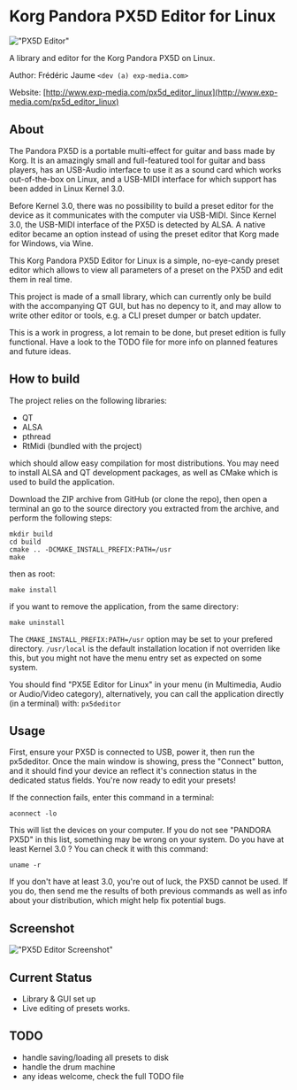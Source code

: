 Korg Pandora PX5D Editor for Linux
================================== 

!["PX5D Editor"](http://www.exp-media.com/sites/default/files/pandora/Pandora_PX5D_on_Linux.jpg "PX5D Editor")

A library and editor for the Korg Pandora PX5D on Linux.

Author:  Frédéric Jaume `<dev (a) exp-media.com>`

Website: [http://www.exp-media.com/px5d_editor_linux](http://www.exp-media.com/px5d_editor_linux)  

About
-----

The Pandora PX5D is a portable multi-effect for guitar and bass made by Korg. It
is an amazingly small and full-featured tool for guitar and bass players, has an
USB-Audio interface to use it as a sound card which works out-of-the-box on 
Linux, and a USB-MIDI interface for which support has been added in Linux 
Kernel 3.0.

Before Kernel 3.0, there was no possibility to build a preset editor for the 
device as it communicates with the computer via USB-MIDI. Since Kernel 3.0, the
USB-MIDI interface of the PX5D is detected by ALSA. A native editor became an
option instead of using the preset editor that Korg made for Windows, via Wine.

This Korg Pandora PX5D Editor for Linux is a simple, no-eye-candy preset editor
which allows to view all parameters of a preset on the PX5D and edit them in
real time.

This project is made of a small library, which can currently only be build 
with the accompanying QT GUI, but has no depency to it, and may allow to write
other editor or tools, e.g. a CLI preset dumper or batch updater.

This is a work in progress, a lot remain to be done, but preset edition is
fully functional. Have a look to the TODO file for more info on planned 
features and future ideas.

How to build
------------

The project relies on the following libraries:
- QT
- ALSA
- pthread
- RtMidi (bundled with the project)

which should allow easy compilation for most distributions. You may need to install ALSA and QT development
packages, as well as CMake which is used to build the application.

Download the ZIP archive from GitHub (or clone the repo), then open a terminal an go to the source 
directory you extracted from the archive, and perform the following steps:

    mkdir build
    cd build
    cmake .. -DCMAKE_INSTALL_PREFIX:PATH=/usr
    make

then as root:

    make install

if you want to remove the application, from the same directory:

    make uninstall

The `CMAKE_INSTALL_PREFIX:PATH=/usr` option may be set to your prefered directory.
`/usr/local` is the default installation location if not overriden like this, but you might
not have the menu entry set as expected on some system.

You should find "PX5E Editor for Linux" in your menu (in Multimedia, Audio or Audio/Video category),
alternatively, you can call the application directly (in a terminal) with: `px5deditor`

Usage
-----

First, ensure your PX5D is connected to USB, power it, then run the px5deditor. Once the main window is showing,
press the "Connect" button, and it should find your device an reflect it's connection status in the dedicated
status fields. You're now ready to edit your presets!

If the connection fails, enter this command in a terminal:

    aconnect -lo

This will list the devices on your computer. If you do not see "PANDORA PX5D" in this list, something
may be wrong on your system. Do you have at least Kernel 3.0 ? You can check it with this command:

    uname -r
    
If you don't have at least 3.0, you're out of luck, the PX5D cannot be used. If you do, then send me the results
of both previous commands as well as info about your distribution, which might help fix potential bugs.

Screenshot
----------

!["PX5D Editor Screenshot"](http://www.exp-media.com/sites/default/files/pandora/snapshot_20120930-alpha-small.jpeg "PX5D Editor Screenshot")


Current Status
--------------

* Library & GUI set up
* Live editing of presets works.

TODO
----

* handle saving/loading all presets to disk
* handle the drum machine
* any ideas welcome, check the full TODO file